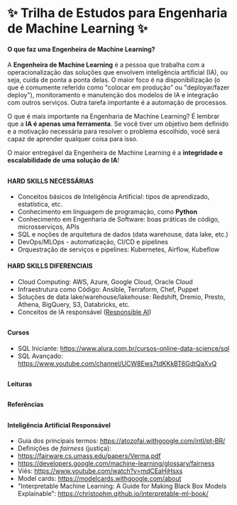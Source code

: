 # ✨ Trilha de Estudos para Engenharia de Machine Learning ✨

 <div>
  
#### O que faz uma Engenheira de Machine Learning?
 
A **Engenheira de Machine Learning** é a pessoa que trabalha com a operacionalização das soluções que envolvem inteligência artificial (IA), ou seja, cuida de ponta a ponta delas. O maior foco é na disponibilização (o que é comumente referido como "colocar em produção" ou "deployar/fazer deploy"), monitoramento e manutenção dos modelos de IA e integração com outros serviços. Outra tarefa importante é a automação de processos. 
 
O que é mais importante na Engenharia de Machine Learning? É lembrar que a **IA é apenas uma ferramenta**. Se você tiver um objetivo bem definido e a motivação necessária para resolver o problema escolhido, você será capaz de aprender qualquer coisa para isso.
 
O maior entregável da Engenheira de Machine Learning é a **integridade e escalabilidade de uma solução de IA**!
  
##
 
#### HARD SKILLS NECESSÁRIAS

* Conceitos básicos de Inteligência Artificial: tipos de aprendizado, estatística, etc.
* Conhecimento em linguagem de programação, como **Python**
* Conhecimento em Engenharia de Software: boas práticas de código, microsserviços, APIs
* SQL e noções de arquitetura de dados (data warehouse, data lake, etc.)
* DevOps/MLOps - automatização, CI/CD e pipelines
* Orquestração de serviços e pipelines: Kubernetes, Airflow, Kubeflow
 
#### HARD SKILLS DIFERENCIAIS
 
* Cloud Computing: AWS, Azure, Google Cloud, Oracle Cloud
* Infraestrutura como Código: Ansible, Terraform, Chef, Puppet
* Soluções de data lake/warehouse/lakehouse: Redshift, Dremio, Presto, Athena, BigQuery, S3, Databricks, etc.
* Conceitos de IA responsável ([Responsible AI](https://ai.google/responsibilities/responsible-ai-practices/))
  
##

#### Cursos
 
* SQL Iniciante: https://www.alura.com.br/cursos-online-data-science/sql
* SQL Avançado: https://www.youtube.com/channel/UCW8Ews7tdKKkBT6GdtQaXvQ
  
##
 
#### Leituras
  
##
 
#### Referências
 
##
 
#### Inteligência Artificial Responsável
 
* Guia dos principais termos: https://atozofai.withgoogle.com/intl/pt-BR/
* Definições de *fairness* (justiça): 
 * https://fairware.cs.umass.edu/papers/Verma.pdf
 * https://developers.google.com/machine-learning/glossary/fairness
* Viés: https://www.youtube.com/watch?v=mdCEaHjHsxs
* Model cards: https://modelcards.withgoogle.com/about
* "Interpretable Machine Learning: A Guide for Making Black Box Models Explainable": https://christophm.github.io/interpretable-ml-book/

 
 </div>
 
 
